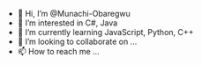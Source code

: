 - 👋 Hi, I’m @Munachi-Obaregwu
- 👀 I’m interested in C#, Java
- 🌱 I’m currently learning JavaScript, Python, C++
- 💞️ I’m looking to collaborate on ...
- 📫 How to reach me ...

<!---
Munachi-Obaregwu/Munachi-Obaregwu is a ✨ special ✨ repository because its `README.md` (this file) appears on your GitHub profile.
You can click the Preview link to take a look at your changes.
--->
